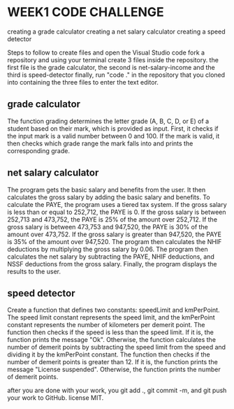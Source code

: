 # WEEK1 CODE CHALLENGE
creating a grade calculator creating a net salary calculator creating a speed detector

Steps to follow to create files and open the Visual Studio code
fork a repository and using your terminal create 3 files inside the repository. the first file is the grade calculator, the second is net-salary-income and the third is speed-detector finally, run "code ." in the repository that you cloned into containing the three files to enter the text editor.

## grade calculator
The function grading determines the letter grade (A, B, C, D, or E) of a student based on their mark, which is provided as input. First, it checks if the input mark is a valid number between 0 and 100. If the mark is valid, it then checks which grade range the mark falls into and prints the corresponding grade.

## net salary calculator
The program gets the basic salary and benefits from the user. It then calculates the gross salary by adding the basic salary and benefits. To calculate the PAYE, the program uses a tiered tax system. If the gross salary is less than or equal to 252,712, the PAYE is 0. If the gross salary is between 252,713 and 473,752, the PAYE is 25% of the amount over 252,712. If the gross salary is between 473,753 and 947,520, the PAYE is 30% of the amount over 473,752. If the gross salary is greater than 947,520, the PAYE is 35% of the amount over 947,520. The program then calculates the NHIF deductions by multiplying the gross salary by 0.06. The program then calculates the net salary by subtracting the PAYE, NHIF deductions, and NSSF deductions from the gross salary. Finally, the program displays the results to the user.

## speed detector
Create a function that defines two constants: speedLimit and kmPerPoint. The speed limit constant represents the speed limit, and the kmPerPoint constant represents the number of kilometers per demerit point. The function then checks if the speed is less than the speed limit. If it is, the function prints the message "Ok". Otherwise, the function calculates the number of demerit points by subtracting the speed limit from the speed and dividing it by the kmPerPoint constant. The function then checks if the number of demerit points is greater than 12. If it is, the function prints the message "License suspended". Otherwise, the function prints the number of demerit points.

after you are done with your work, you git add ., git commit -m, and git push your work to GitHub. license MIT.
